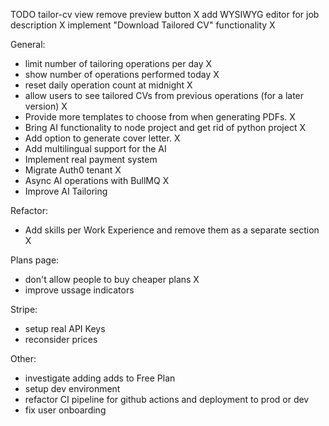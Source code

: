 TODO
tailor-cv view 
  remove preview button X
  add WYSIWYG editor for job description X
  implement "Download Tailored CV" functionality X

General:
- limit number of tailoring operations per day X
- show number of operations performed today X
- reset daily operation count at midnight X
- allow users to see tailored CVs from previous operations (for a later version) X
- Provide more templates to choose from when generating PDFs. X
- Bring AI functionality to node project and get rid of python project X
- Add option to generate cover letter. X
- Add multilingual support for the AI
- Implement real payment system
- Migrate Auth0 tenant X
- Async AI operations with BullMQ X
- Improve AI Tailoring

Refactor:

  - Add skills per Work Experience and remove them as a separate section X

Plans page:
- don't allow people to buy cheaper plans X
- improve ussage indicators

Stripe:
- setup real API Keys
- reconsider prices

Other:
- investigate adding adds to Free Plan
- setup dev environment
- refactor CI pipeline for github actions and deployment to prod or dev
- fix user onboarding

